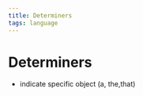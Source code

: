 ```yaml
---
title: Determiners
tags: language
---
```


# Determiners
- indicate specific object (a, the,that)
























